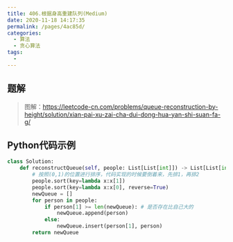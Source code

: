 ```yaml
---
title: 406.根据身高重建队列(Medium)
date: 2020-11-18 14:17:35
permalink: /pages/4ac85d/
categories: 
  - 算法
  - 贪心算法
tags: 
  - 
---
```


## 题解

> 图解：https://leetcode-cn.com/problems/queue-reconstruction-by-height/solution/xian-pai-xu-zai-cha-dui-dong-hua-yan-shi-suan-fa-g/

## Python代码示例

```python
class Solution:
    def reconstructQueue(self, people: List[List[int]]) -> List[List[int]]:
        # 按照(0,1)的位置进行排序，代码实现的时候要倒着来，先排1，再排2
        people.sort(key=lambda x:x[1])
        people.sort(key=lambda x:x[0], reverse=True)
        newQueue = []
        for person in people:
            if person[1] >= len(newQueue): # 是否存在比自己大的
                newQueue.append(person)
            else:
                newQueue.insert(person[1], person)
        return newQueue
```

